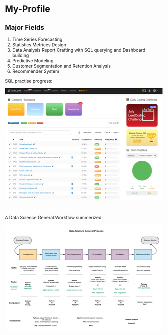 # My-Profile


## Major Fields

1. Time Series Forecasting
2. Statistics Metrices Design
3. Data Analysis Report Crafting with SQL querying and Dashboard building
4. Predictive Modeling
5. Customer Segmentation and Retention Analysis
6. Recommender System

SQL practise progress:
<br>

![workflow_](https://github.com/Olliang/My-Profile/blob/master/Leetcode_SQL_progress.PNG)

<br>

A Data Science General Workflow summerized:
<br>

![workflow_](https://github.com/Olliang/My-Profile/blob/master/DS%20Workflow.png)

<br>


